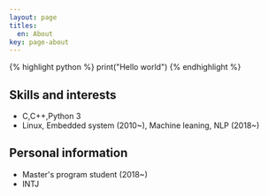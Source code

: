```yaml
---
layout: page
titles:
  en: About
key: page-about
---
```

{% highlight python %}
print("Hello world")
{% endhighlight %}

## Skills and interests

- C,C++,Python 3
- Linux, Embedded system (2010~), Machine leaning, NLP (2018~)

## Personal information
- Master's program student (2018~)
- INTJ

